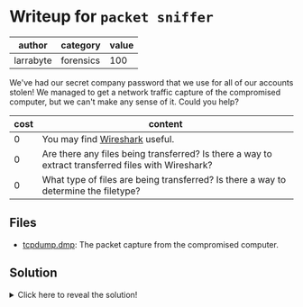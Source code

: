 # Writeup for `packet sniffer`

|   author  |  category | value |
|-----------|-----------|-------|
| larrabyte | forensics |  100  |

We've had our secret company password that we use for all of our accounts stolen! We managed to get a network traffic capture of the compromised computer, but we can't make any sense of it. Could you help?

| cost |                                              content                                               |
|------|----------------------------------------------------------------------------------------------------|
|  0   | You may find [Wireshark](https://www.wireshark.org) useful.                                        |
|  0   | Are there any files being transferred? Is there a way to extract transferred files with Wireshark? |
|  0   | What type of files are being transferred? Is there a way to determine the filetype?                |

## Files

- [tcpdump.dmp](tcpdump.dmp): The packet capture from the compromised computer.

## Solution

<details>
<summary>Click here to reveal the solution!</summary>

### The Big Idea

Extracting files that were transferred to the remote server from the packet capture with Wireshark.

### Walkthrough

The file provided is a packet capture generated by `tcpdump`, which is a log of all the information sent by the compromised computer over the network. We can use Wireshark or an equivalent inspection tool to investigate the contents of the packet capture, which reveals a TCP connection being made to a server. By clicking `File -> Export Objects -> HTTP`, we can extract all the files that were transferred between the comprimised computer and server. The extracted artefacts seems to imply that the remote server is a file uploading service, and that an encrypted ZIP file was uploaded. Extracting the ZIP with the provided password file then reveals the flag.

### Flag(s)

- `OWEEK{i_w15h_w1r35h4rk_h4d_4_n1c3r_l00k1ng_gu1}`

</details>
